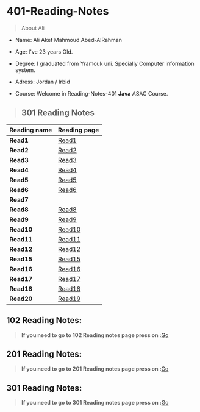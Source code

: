 # 401-Reading-Notes

>About Ali 

* Name: Ali Akef Mahmoud Abed-AlRahman

* Age: I've 23 years Old.

* Degree: I graduated from Yramouk uni. Specially Computer information system. 

* Adress: Jordan / Irbid

* Course: Welcome in Reading-Notes-401 **Java** ASAC Course.

>## 301 Reading Notes

Reading name     | Reading page
---------------- | ----------------------
**Read1**        | [Read1](Read1.md)
**Read2**        | [Read2](Read2.md)
**Read3**        | [Read3](Read3.md)
**Read4**        | [Read4](Read4.md)
**Read5**        | [Read5](Read5.md)
**Read6**        | [Read6](Read6.md)
**Read7**        | 
**Read8**        | [Read8](Read8.md)
**Read9**        | [Read9](Read9.md)
**Read10**       | [Read10](Read10.md)
**Read11**       | [Read11](Read11.md)
**Read12**       | [Read12](Read12.md)
**Read15**       | [Read15](Read15.md)
**Read16**       | [Read16](Read16.md)
**Read17**       | [Read17](Read17.md)
**Read18**       | [Read18](Read18.md)
**Read20**       | [Read19](Read19.md)




## 102 Reading Notes:

>**If you need to go to 102 Reading notes page press on :**[Go](https://alishiyyab.github.io/Reading-notes/)

## 201 Reading Notes:

>**If you need to go to 201 Reading notes page press on :**[Go](https://github.com/AliShiyyab/Reading-Notes-201)

## 301 Reading Notes:

>**If you need to go to 301 Reading notes page press on :**[Go](https://github.com/AliShiyyab/Reading-Notes-301)
